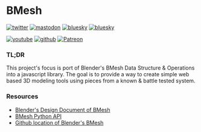 # BMesh

[![twitter](https://img.shields.io/badge/Twitter-profile-blue?style=flat-square&logo=twitter)](https://twitter.com/SketchpunkLabs)
[![mastodon](https://img.shields.io/badge/Mastodon-profile-blue?style=flat-square&logo=mastodon)](https://mastodon.gamedev.place/@sketchpunk)
[![bluesky](https://img.shields.io/badge/Bluesky-profile-blue?style=flat-square&logo=threads)](https://bsky.app/profile/sketchpunk.bsky.social)
[![bluesky](https://img.shields.io/badge/Threads-profile-blue?style=flat-square&logo=threads)](https://www.threads.net/@sketchpunklabs)


[![youtube](https://img.shields.io/badge/Youtube-subscribe-red?style=flat-square&logo=youtube)](https://youtube.com/c/sketchpunklabs)
[![github](https://img.shields.io/badge/Sponsor-donate-red?style=flat-square&logo=github)](https://github.com/sponsors/sketchpunklabs)
[![Patreon](https://img.shields.io/badge/Patreon-donate-red?style=flat-square&logo=youtube)](https://www.patreon.com/sketchpunk)

### TL;DR ###
This project's focus is port of Blender's BMesh Data Structure & Operations into a javascript library. The goal is to provide a way to create simple web based 3D modeling tools using pieces from a known & battle tested system.

### Resources ###
- [Blender's Design Document of BMesh](https://wiki.blender.org/wiki/Source/Modeling/BMesh/Design)
- [BMesh Python API](https://docs.blender.org/api/current/bmesh.html)
- [Github location of Blender's BMesh](https://github.com/blender/blender/tree/48e60dcbffd86f3778ce75ab67f95461ffbe319c/source/blender/bmesh/intern)